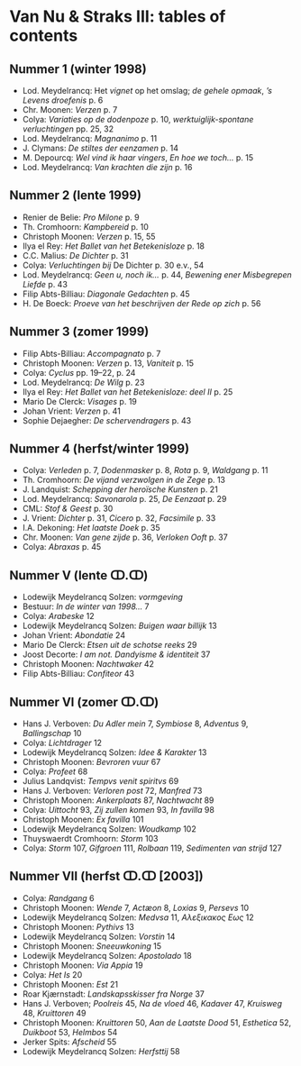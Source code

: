 # Van Nu & Straks III: tables of contents


## Nummer 1 (winter 1998)

- Lod. Meydelrancq: Het _vignet_ op het omslag; _de gehele opmaak_, _’s Levens droefenis_ p. 6
- Chr. Moonen: _Verzen_ p. 7
- Colya: _Variaties op de dodenpoze_ p. 10, _werktuiglijk-spontane verluchtingen_ pp. 25, 32
- Lod. Meydelrancq: _Magnanimo_ p. 11
- J. Clymans: _De stiltes der eenzamen_ p. 14
- M. Depourcq: _Wel vind ik haar vingers_, _En hoe we toch…_ p. 15
- Lod. Meydelrancq: _Van krachten die zijn_ p. 16


## Nummer 2 (lente 1999)

- Renier de Belie: _Pro Milone_ p. 9
- Th. Cromhoorn: _Kampbereid_ p. 10
- Christoph Moonen: _Verzen_ p. 15, 55
- Ilya el Rey: _Het Ballet van het Betekenisloze_ p. 18
- C.C. Malius: _De Dichter_ p. 31
- Colya: _Verluchtingen bij_ De Dichter p. 30 e.v., 54
- Lod. Meydelrancq: _Geen u, noch ik…_ p. 44, _Bewening ener Misbegrepen Liefde_ p. 43
- Filip Abts-Billiau: _Diagonale Gedachten_ p. 45
- H. De Boeck: _Proeve van het beschrijven der Rede op zich_ p. 56


## Nummer 3 (zomer 1999)

- Filip Abts-Billiau: _Accompagnato_ p. 7
- Christoph Moonen: _Verzen_ p. 13, _Vaniteit_ p. 15
- Colya: _Cyclus_ pp. 19–22, p. 24
- Lod. Meydelrancq: _De Wilg_ p. 23
- Ilya el Rey: _Het Ballet van het Betekenisloze: deel II_ p. 25
- Mario De Clerck: _Visages_ p. 19
- Johan Vrient: _Verzen_ p. 41
- Sophie Dejaegher: _De schervendragers_ p. 43


## Nummer 4 (herfst/winter 1999)

- Colya: _Verleden_ p. 7, _Dodenmasker_ p. 8, _Rota_ p. 9, _Waldgang_ p. 11
- Th. Cromhoorn: _De vijand verzwolgen in de Zege_ p. 13
- J. Landquist: _Schepping der heroïsche Kunsten_ p. 21
- Lod. Meydelrancq: _Savonarola_ p. 25, _De Eenzaat_ p. 29
- CML: _Stof & Geest_ p. 30
- J. Vrient: _Dichter_ p. 31, _Cicero_ p. 32, _Facsimile_ p. 33
- I.A. Dekoning: _Het laatste Doek_ p. 35
- Chr. Moonen: _Van gene zijde_ p. 36, _Verloken Ooft_ p. 37
- Colya: _Abraxas_ p. 45


## Nummer V (lente ↀ.ↀ)

- Lodewijk Meydelrancq Solzen: _vormgeving_
- Bestuur: _In de winter van 1998…_ 7
- Colya: _Arabeske_ 12
- Lodewijk Meydelrancq Solzen: _Buigen waar billijk_ 13
- Johan Vrient: _Abondatie_ 24
- Mario De Clerck: _Etsen uit de schotse reeks_ 29
- Joost Decorte: _I am not. Dandyisme & identiteit_ 37
- Christoph Moonen: _Nachtwaker_ 42
- Filip Abts-Billiau: _Confiteor_ 43


## Nummer VI (zomer ↀ.ↀ)

- Hans J. Verboven: _Du Adler mein_ 7, _Symbiose_ 8, _Adventus_ 9, _Ballingschap_ 10
- Colya: _Lichtdrager_ 12
- Lodewijk Meydelrancq Solzen: _Idee & Karakter_ 13
- Christoph Moonen: _Bevroren vuur_ 67
- Colya: _Profeet_ 68
- Julius Landqvist: _Tempvs venit spiritvs_ 69
- Hans J. Verboven: _Verloren post_ 72, _Manfred_ 73
- Christoph Moonen: _Ankerplaats_ 87, _Nachtwacht_ 89
- Colya: _Uittocht_ 93, _Zij zullen komen_ 93, _In favilla_ 98
- Christoph Moonen: _Ex favilla_ 101
- Lodewijk Meydelrancq Solzen: _Woudkamp_ 102
- Thuyswaerdt Cromhoorn: _Storm_ 103
- Colya: _Storm_ 107, _Gifgroen_ 111, _Rolbaan_ 119, _Sedimenten van strijd_ 127




## Nummer VII (herfst ↀ.ↀ [2003])

- Colya: _Randgang_ 6
- Christoph Moonen: _Wende_ 7, _Actæon_ 8, _Loxias_ 9, _Persevs_ 10
- Lodewijk Meydelrancq Solzen: _Medvsa_ 11, _Αλεξικακος Εως_ 12
- Christoph Moonen: _Pythivs_ 13
- Lodewijk Meydelrancq Solzen: _Vorstin_ 14
- Christoph Moonen: _Sneeuwkoning_ 15
- Lodewijk Meydelrancq Solzen: _Apostolado_ 18
- Christoph Moonen: _Via Appia_ 19
- Colya: _Het Is_ 20
- Christoph Moonen: _Est_ 21
- Roar Kjærnstadt: _Landskapsskisser fra Norge_ 37
- Hans J. Verboven; _Poolreis_ 45, _Na de vloed_ 46, _Kadaver_ 47, _Kruisweg_ 48, _Kruittoren_ 49
- Christoph Moonen: _Kruittoren_ 50, _Aan de Laatste Dood_ 51, _Esthetica_ 52, _Duikboot_ 53, _Helmbos_ 54
- Jerker Spits: _Afscheid_ 55
- Lodewijk Meydelrancq Solzen: _Herfsttij_ 58

